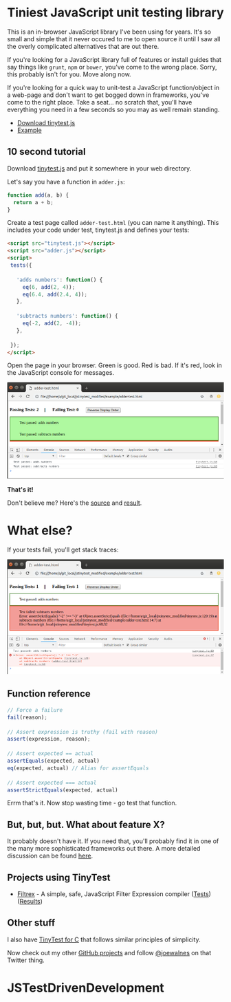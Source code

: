 Tiniest JavaScript unit testing library
=======================================

This is an in-browser JavaScript library I've been using for years. It's so small and simple that it never occured to me to open source it until I saw all the overly complicated alternatives that are out there.

If you're looking for a JavaScript library full of features or install guides that say things like `grunt`, `npm` or `bower`, you've come to the wrong place. Sorry, this probably isn't for you. Move along now.

If you're looking for a quick way to unit-test a JavaScript function/object in a web-page and don't want to get bogged down in frameworks, you've come to the right place. Take a seat... no scratch that, you'll have everything you need in a few seconds so you may as well remain standing.

*   [Download tinytest.js](https://rawgit.com/joewalnes/jstinytest/master/tinytest.js)
*   [Example](https://github.com/joewalnes/jstinytest/tree/master/example)

10 second tutorial
------------------

Download [tinytest.js](https://rawgit.com/joewalnes/jstinytest/master/tinytest.js) and put it somewhere in your web directory.

Let's say you have a function in `adder.js`:

```javascript
function add(a, b) {
  return a + b;
}
```

Create a test page called `adder-test.html` (you can name it anything). This includes your code under test, tinytest.js and defines your tests:

```html
<script src="tinytest.js"></script>
<script src="adder.js"></script>
<script>
 tests({

   'adds numbers': function() {
     eq(6, add(2, 4));
     eq(6.4, add(2.4, 4));
   },

   'subtracts numbers': function() {
     eq(-2, add(2, -4)); 
   },

 });
</script>
```

Open the page in your browser. Green is good. Red is bad. If it's red, look in the JavaScript console for messages.

![](https://github.com/joewalnes/jstinytest/raw/master/screenshots/results-green.png)

**That's it!**

Don't believe me? Here's the [source](https://github.com/joewalnes/jstinytest/tree/master/example) and [result](https://rawgit.com/joewalnes/jstinytest/master/example/adder-test.html).

What else?
==========

If your tests fail, you'll get stack traces:

![](https://github.com/joewalnes/jstinytest/raw/master/screenshots/results-red.png)

Function reference
------------------

```javascript
// Force a failure
fail(reason);

// Assert expression is truthy (fail with reason)
assert(expression, reason);

// Assert expected == actual
assertEquals(expected, actual)
eq(expected, actual) // Alias for assertEquals

// Assert expected === actual
assertStrictEquals(expected, actual)
```

Errm that's it. Now stop wasting time - go test that function.

But, but, but. What about feature X?
------------------------------------

It probably doesn't have it. If you need that, you'll probably find it in one of the many more sophisticated frameworks out there. A more detailed discussion can be found [here](http://www.pinterest.com/pin/61431982391077742/).

Projects using TinyTest
-----------------------

*   [Filtrex](https://github.com/joewalnes/filtrex) - A simple, safe, JavaScript Filter Expression compiler ([Tests](https://github.com/joewalnes/filtrex/blob/master/test/filtrex-test.html)) ([Results](https://rawgit.com/joewalnes/filtrex/master/test/filtrex-test.html))

Other stuff
-----------

I also have [TinyTest for C](https://github.com/joewalnes/tinytest) that follows similar principles of simplicity.

Now check out my other [GitHub projects](https://github.com/joewalnes) and follow [@joewalnes](https://twitter.com/joewalnes) on that Twitter thing.
# JSTestDrivenDevelopment
